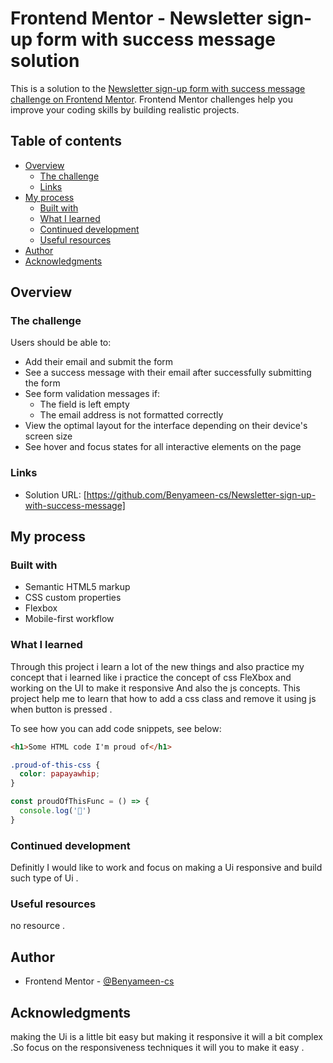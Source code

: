 # Frontend Mentor - Newsletter sign-up form with success message solution

This is a solution to the [Newsletter sign-up form with success message challenge on Frontend Mentor](https://www.frontendmentor.io/challenges/newsletter-signup-form-with-success-message-3FC1AZbNrv). Frontend Mentor challenges help you improve your coding skills by building realistic projects. 

## Table of contents

- [Overview](#overview)
  - [The challenge](#the-challenge)
  - [Links](#links)
- [My process](#my-process)
  - [Built with](#built-with)
  - [What I learned](#what-i-learned)
  - [Continued development](#continued-development)
  - [Useful resources](#useful-resources)
- [Author](#author)
- [Acknowledgments](#acknowledgments)

## Overview

### The challenge

Users should be able to:

- Add their email and submit the form
- See a success message with their email after successfully submitting the form
- See form validation messages if:
  - The field is left empty
  - The email address is not formatted correctly
- View the optimal layout for the interface depending on their device's screen size
- See hover and focus states for all interactive elements on the page



### Links

- Solution URL: [https://github.com/Benyameen-cs/Newsletter-sign-up-with-success-message]
## My process

### Built with

- Semantic HTML5 markup
- CSS custom properties
- Flexbox
- Mobile-first workflow

### What I learned
 
Through this project i learn a lot of the new things and also practice my concept that i learned  like i practice the concept of css FleXbox and working on the UI to make it responsive And also the js concepts. 
This project help me to learn that how to add a css class and remove it using js when button is pressed .

To see how you can add code snippets, see below:

```html
<h1>Some HTML code I'm proud of</h1>
```
```css
.proud-of-this-css {
  color: papayawhip;
}
```
```js
const proudOfThisFunc = () => {
  console.log('🎉')
}
```
### Continued development
Definitly I would like to work and focus on making a Ui responsive and build such type of Ui .


### Useful resources
no resource .

## Author
- Frontend Mentor - [@Benyameen-cs](https://www.frontendmentor.io/profile/Benyameen-cs)

## Acknowledgments

making the Ui is a little bit easy but making it responsive it will a bit complex .So focus on the responsiveness techniques it will you to make 
it easy .